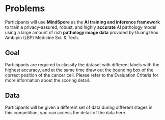 # Problems

Participants will use **MindSpore** as the **AI training and inference framework** to train a privacy-assured, robust, and highly **accurate** AI pathology model using a large amount of rich **pathology image data** provided by Guangzhou Ambipin \(LBP\) Medicine Sci. & Tech.

## Goal

Participants are required to classify the dataset with different labels with the highest accuracy, and at the same time draw out the bounding box of the correct position of the cancer cell. Please refer to the Evaluation Criteria for more information about the scoring detail.

## Data

Participants will be given a different set of data during different stages in this competition, you can access the detail of the data here.


